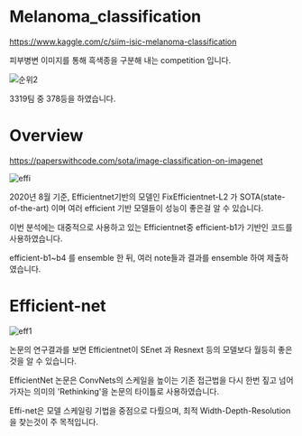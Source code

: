 # Melanoma_classification

https://www.kaggle.com/c/siim-isic-melanoma-classification

피부병변 이미지를 통해 흑색종을 구분해 내는 competition 입니다.

![순위2](https://user-images.githubusercontent.com/50981989/90606126-56c5b700-e23a-11ea-894a-ca9087674dce.PNG)

3319팀 중 378등을 하였습니다.



# Overview

https://paperswithcode.com/sota/image-classification-on-imagenet

![effi](https://user-images.githubusercontent.com/50981989/90606537-ed927380-e23a-11ea-9d47-f87eed77a08f.PNG)

2020년 8월 기준, Efficientnet기반의 모델인 FixEfficientnet-L2 가 SOTA(state-of-the-art) 이며 여러 efficient 기반 모델들이 성능이 좋은걸 알 수 있습니다.  

이번 분석에는 대중적으로 사용하고 있는 Efficientnet중 efficient-b1가 기반인 코드를 사용하였습니다.

efficient-b1~b4 를 ensemble 한 뒤, 여러 note들과 결과를 ensemble 하여 제출하였습니다.


# Efficient-net

![eff1](https://user-images.githubusercontent.com/50981989/90620382-5387f680-e24d-11ea-8f6f-363ad7d2de80.PNG)

논문의 연구결과를 보면 Efficientnet이 SEnet 과 Resnext 등의 모델보다 월등히 좋은것을 알 수 있습니다.

EfficientNet 논문은 ConvNets의 스케일을 높이는 기존 접근법을 다시 한번 짚고 넘어가자는 의미의 'Rethinking'을 논문의 타이틀로 사용하였습니다.

Effi-net은 모델 스케일링 기법을 중점으로 다뤘으며, 최적 Width-Depth-Resolution 을 찾는것이 주 목적입니다.
